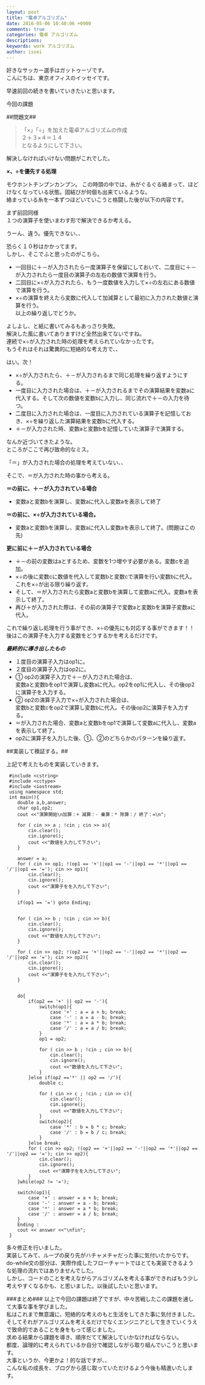 ```yaml
---
layout: post
title: "電卓アルゴリズム"
date: 2016-05-06 10:40:06 +0900
comments: true
categories: 電卓 アルゴリズム 
descriptions: 
keywords: work アルゴリズム 
author: issei
---
```


好きなサッカー選手はガットゥーゾです。  
こんにちは、東京オフィスのイッセイです。

早速前回の続きを書いていきたいと思います。

今回の課題

##問題文##
> 「×」「÷」を加えた電卓アルゴリズムの作成  
> ２＋３×４＝１４  
> となるようにして下さい。  

<!--more-->
解決しなければいけない問題がこれでした。

**×、÷を優先する処理**

モウホントチンプンカンプン。
この時頭の中では、糸がぐるぐる絡まって、ほどけなくなっている状態。固結びが何個も出来ているような。  
絡まっている糸を一本ずつほどいていこうと格闘した後が以下の内容です。  


まず前回同様  
１つの演算子を使いまわす形で解決できるか考える。  

うーん、違う。優先できない、、  

恐らく１０秒はかかってます。  
しかし、そこでふと思ったのがこちら。  

* 一回目に＋－が入力されたら一度演算子を保留にしておいて、二度目に＋－が入力されたら一度目の演算子の左右の数値で演算を行う。  
* 二回目に×÷が入力されたら、もう一度数値を入力して×÷の左右にある数値で演算を行う。  
* ×÷の演算を終えたら変数に代入して加減算として最初に入力された数値と演算を行う。  
以上の繰り返しでどうか。  

よしよし、と紙に書いてみるもあっさり失敗。  
解決した風に書いてありますけど全然出来てないですね。  
連続で×÷が入力された時の処理を考えられていなかったです。  
もうそれはそれは驚異的に短絡的な考え方で、、  


はい。次！  


* ×÷が入力されたら、＋－が入力されるまで同じ処理を繰り返すようにする。  
* 一度目に入力された場合は、＋－が入力されるまでその演算結果を変数aに代入する。そして次の数値を変数bに入力し、同じ流れで＋－の入力を待つ。  
* 二度目に入力された場合は、一度目に入力されている演算子を記憶しておき、×÷を繰り返した演算結果を変数bに代入する。  
* ＋－が入力された時、変数aと変数bを記憶していた演算子で演算する。  


なんか近づいてきたような。  
ところがここで再び致命的なミス。  

「＝」が入力された場合の処理を考えていない、、


そこで、＝が入力された時の事から考える。    


**＝の前に、＋－が入力されている場合**

* 変数aと変数bを演算し、変数aに代入し変数aを表示して終了

**＝の前に、×÷が入力されている場合。**

* 変数aと変数bを演算し、変数aに代入し変数aを表示して終了。(問題はこの先)

**更に前に＋－が入力されている場合**

* ＋－の前の変数はaとするため、変数を1つ増やす必要がある。変数cを追加。  
* ×÷の後に変数cに数値を代入して変数bと変数cで演算を行い変数bに代入。これを×÷が出る限り繰り返す。  
* そして、＝が入力されたら変数aと変数bを演算して変数aに代入。変数aを表示して終了。  
* 再び＋が入力された際は、その前の演算子で変数aと変数bを演算子変数aに代入。  

これで繰り返し処理を行う事ができ、×÷の優先にも対応する事ができます！！  
後はこの演算子を入力する変数をどうするかを考えるだけです。  

***最終的に導き出したもの***

* １度目の演算子入力はop1に。  
* ２度目の演算子入力はop2に。  
* ① op2の演算子入力で＋－が入力された場合は、  
 変数aと変数bをop1で演算し変数aに代入。op2をop1に代入し、その後op2に演算子を入力する。  
* ② op2の演算子入力で×÷が入力された場合は、  
 変数bと変数cをop2で演算し変数bに代入。その後op2に演算子を入力する。  
* ＝が入力された場合、変数aと変数bをop1で演算して変数aに代入し、変数aを表示して終了。  
*  op2に演算子を入力した後、①、②のどちらかのパターンを繰り返す。


##実装して検証する。##

上記で考えたものを実装していきます。

```
 #include <cstring>
 #include <cctype>
 #include <iostream>
 using namespace std;
 int main(){
    double a,b,answer;
    char op1,op2;
    cout <<"演算開始\n加算：+ 減算：- 乗算：* 除算：/ 終了：=\n";
    
    for ( cin >> a ; !cin ; cin >> a){
        cin.clear();
        cin.ignore();
        cout <<"数値を入力して下さい";
    }
    
    answer = a;
    for ( cin >> op1; !(op1 == '+'||op1 == '-'||op1 == '*'||op1 == '/'||op1 == '='); cin >> op1){
        cin.clear();
        cin.ignore();
        cout <<"演算子をを入力して下さい";
    }
   
    if(op1 == '=') goto Ending;
    
    
    for ( cin >> b ; !cin ; cin >> b){
        cin.clear();
        cin.ignore();
        cout <<"数値を入力して下さい";
    }
    
    for ( cin >> op2; !(op2 == '+'||op2 == '-'||op2 == '*'||op2 == '/'||op2 == '='); cin >> op2){
        cin.clear();
        cin.ignore();
        cout <<"演算子をを入力して下さい";
    }
    
    
    do{
        if(op2 == '+' || op2 == '-'){
            switch(op1){
                case '+' : a = a + b; break;
                case '-' : a = a - b; break;
                case '*' : a = a * b; break;
                case '/' : a = a / b; break;
            }
            op1 = op2;
            
            for ( cin >> b ; !cin ; cin >> b){
                cin.clear();
                cin.ignore();
                cout <<"数値を入力して下さい";
            }
        }else if(op2 =='*' || op2 == '/'){
            double c;
           
            for ( cin >> c ; !cin ; cin >> c){
                cin.clear();
                cin.ignore();
                cout <<"数値を入力して下さい";
            }
            switch(op2){
                case '*' : b = b * c; break;
                case '/' : b = b / c; break;
            }
        }else break;
        for ( cin >> op2; !(op2 == '+'||op2 == '-'||op2 == '*'||op2 == '/'||op2 == '='); cin >> op2){
            cin.clear();
            cin.ignore();
            cout <<"演算子をを入力して下さい";
        }
    }while(op2 != '=');
    
    switch(op1){
        case '+' : answer = a + b; break;
        case '-' : answer = a - b; break;
        case '*' : answer = a * b; break;
        case '/' : answer = a / b; break;
    }
    Ending :
    cout << answer <<"\nfin";
 }

```

多々修正を行いました。  
実装してみて、ループの戻り先がハチャメチャだった事に気付いたからです。  
do-while文の部分は、実際作成したフローチャートではとても実装できるような処理の流れではありませんでした。  
しかし、コードのことを考えながらアルゴリズムを考える事ができればもう少し考えやすくなるかも、と思いました。以後試したいと思います。  

###まとめ###
以上で今回の課題は終了ですが、中々苦戦したこの課題を通して大事な事を学びました。    
私はこれまで無意識に、短絡的な考えのもと生活をしてきた事に気付きました。  
そしてそれがアルゴリズムを考えるだけでなくエンジニアとして生きていくうえで致命的であることを身をもって感じました。    
求める結果から課題を導き、順序だてて解決していかなければならない。  
都度、論理的に考えられているか自分で確認しながら取り組んでいこうと思います。  
大事というか、今更かよ！的な話ですが、、  
こんな私の成長を、ブログから感じ取っていただけるよう今後も精進いたします。








